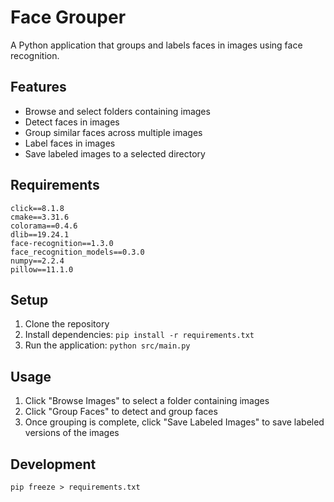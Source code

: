 # Face Grouper

A Python application that groups and labels faces in images using face recognition.

## Features

- Browse and select folders containing images
- Detect faces in images
- Group similar faces across multiple images
- Label faces in images
- Save labeled images to a selected directory

## Requirements

```
click==8.1.8
cmake==3.31.6
colorama==0.4.6
dlib==19.24.1
face-recognition==1.3.0
face_recognition_models==0.3.0
numpy==2.2.4
pillow==11.1.0
```

## Setup

1. Clone the repository
2. Install dependencies: `pip install -r requirements.txt`
3. Run the application: `python src/main.py`

## Usage

1. Click "Browse Images" to select a folder containing images
2. Click "Group Faces" to detect and group faces
3. Once grouping is complete, click "Save Labeled Images" to save labeled versions of the images

## Development

```
pip freeze > requirements.txt
```
